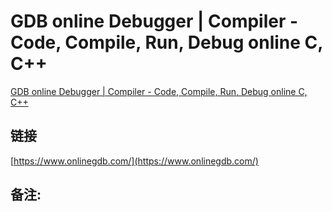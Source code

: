 # GDB online Debugger | Compiler - Code, Compile, Run, Debug online C, C++
[GDB online Debugger | Compiler - Code, Compile, Run, Debug online C, C++](https://www.onlinegdb.com/) 

## 链接

 [https://www.onlinegdb.com/](https://www.onlinegdb.com/) 

## 备注:
